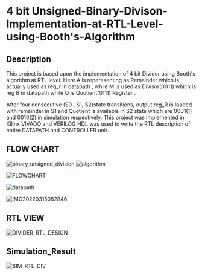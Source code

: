 # 4 bit Unsigned-Binary-Divison-Implementation-at-RTL-Level-using-Booth's-Algorithm

## Description
This project is based upon the implementation of 4 bit Divider using Booth's algorithm at RTL level. Here A is reperesenting as Remainder which is actually used as reg_r in datapath , while M is used as Divisor(0011) which is reg B in datapath while Q is Quotient(0111) Register . 













After four consecutive (S0 , S1, S2)state transitions, output reg_R is loaded with remainder in S1 and Quotient is available in S2 state which are 0001(1) and 0010(2) in simulation respectively. This project was implemented in Xilinx VIVADO and VERILOG HDL was used to write the RTL description of entire DATAPATH and CONTROLLER unit. 






## FLOW CHART
![binary_unsigned_division](https://user-images.githubusercontent.com/98607828/158212530-53c79683-0a50-4fc6-995a-53f105319150.jpg)
![algorithm](https://user-images.githubusercontent.com/98607828/158212580-d319a9f8-b411-4e91-9109-354c84a5be90.jpg)










![FLOWCHART](https://user-images.githubusercontent.com/98607828/158296967-a8aceb29-8a3e-4c6a-8941-7a7713d292e5.png)


















![datapath](https://user-images.githubusercontent.com/98607828/158296899-a69c5cdf-f3da-42c6-aefd-9ddae15b28b8.gif)








![IMG20220315082846](https://user-images.githubusercontent.com/98607828/158297530-d4b560eb-068c-41b0-a298-305a972721ea.jpg)





## RTL VIEW
![DIVIDER_RTL_DESIGN](https://user-images.githubusercontent.com/98607828/158213660-0d1b66e0-7569-49b9-b01a-0b31c008d742.jpg)
## Simulation_Result
![SIM_RTL_DIV](https://user-images.githubusercontent.com/98607828/158225845-c30e2fb3-8e03-42dc-a655-17edcfead2ed.gif)
